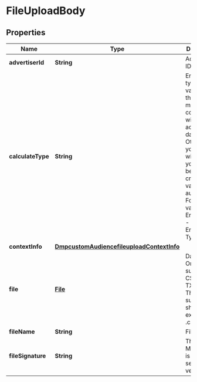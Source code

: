 # FileUploadBody

## Properties
Name | Type | Description | Notes
------------ | ------------- | ------------- | -------------
**advertiserId** | **String** | Advertiser ID. |[required]  
**calculateType** | **String** | Encryption type. The value for this field must be consistent with the actual file data. Otherwise, your upload will fail or you will not be able to create a valid audience. For enum values, see Enumeration - Encryption Type. |[required]  
**contextInfo** | [**DmpcustomAudiencefileuploadContextInfo**](DmpcustomAudiencefileuploadContextInfo.md) |  |  [optional]
**file** | [**File**](File.md) | Data files. Only supports CSV and TXT files. The file suffixes should exactly be .csv or .txt. |[required]  
**fileName** | **String** | FileName. |  [optional]
**fileSignature** | **String** | The file&#x27;s MD5, which is used for server-side verification. |[required]  
